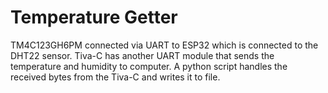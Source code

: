 # Temperature Getter
TM4C123GH6PM connected via UART to ESP32 which is connected to the DHT22 sensor. Tiva-C has another UART module that sends the temperature and humidity to computer. A python script handles the received bytes from the Tiva-C and writes it to file.